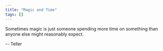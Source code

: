 ```yaml
---
title: "Magic and Time"
tags: []
---
```


Sometimes magic is just someone spending more time on something than anyone else
might reasonably expect.

-- Teller
